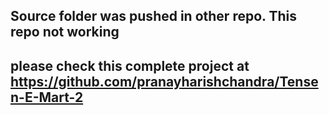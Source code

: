 ## Source folder was pushed in other repo. This repo not working
## please check this complete project at https://github.com/pranayharishchandra/Tensen-E-Mart-2
